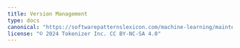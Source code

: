 ```yaml
---
title: Version Management
type: docs
canonical: "https://softwarepatternslexicon.com/machine-learning/maintenance-patterns/version-management"
license: "© 2024 Tokenizer Inc. CC BY-NC-SA 4.0"
---
```

